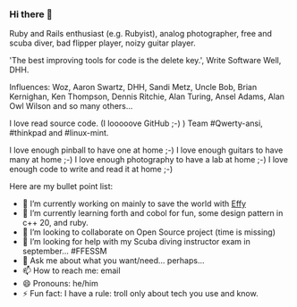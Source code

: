 ### Hi there 👋

Ruby and Rails enthusiast (e.g. Rubyist), analog photographer, free and scuba diver, bad flipper player, noizy guitar player. 

'The best improving tools for code is the delete key.', Write Software Well, DHH.

Influences: Woz, Aaron Swartz, DHH, Sandi Metz, Uncle Bob, Brian Kernighan, Ken Thompson, Dennis Ritchie, Alan Turing, Ansel Adams, Alan Owl Wilson and so many others...

I love read source code. (I looooove GitHub ;-) )
Team #Qwerty-ansi, #thinkpad and #linux-mint.

I love enough pinball to have one at home ;-)
I love enough guitars to have many at home ;-)
I love enough photography to have a lab at home ;-)
I love enough code to write and read it at home ;-)

Here are my bullet point list:

- 🔭 I’m currently working on mainly to save the world with [Effy](https://www.effy.fr)
- 🌱 I’m currently learning forth and cobol for fun, some design pattern in c++ 20, and ruby.
- 👯 I’m looking to collaborate on Open Source project (time is missing)
- 🤔 I’m looking for help with my Scuba diving instructor exam in september... #FFESSM
- 💬 Ask me about what you want/need... perhaps... 
- 📫 How to reach me: email
- 😄 Pronouns: he/him
- ⚡ Fun fact: I have a rule: troll only about tech you use and know.
